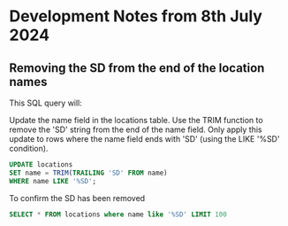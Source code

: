 # Development Notes from 8th July 2024

## Removing the SD from the end of the location names

This SQL query will:

Update the name field in the locations table.
Use the TRIM function to remove the 'SD' string from the end of the name field.
Only apply this update to rows where the name field ends with 'SD' (using the LIKE '%SD' condition).

```sql
UPDATE locations
SET name = TRIM(TRAILING 'SD' FROM name)
WHERE name LIKE '%SD';
```

To confirm the SD has been removed

```sql
SELECT * FROM locations where name like '%SD' LIMIT 100
```
